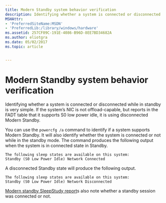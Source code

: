 ```yaml
---
title: Modern Standby system behavior verification
description: Identifying whether a system is connected or disconnected while in standby is very simple. If the system’s NIC is not offload-capable, but reports in the FADT table that it supports S0 low power idle, it is using disconnected Modern Standby.
MSHAttr:
- 'PreferredSiteName:MSDN'
- 'PreferredLib:/library/windows/hardware'
ms.assetid: 257CF09C-191E-4086-B96D-8EE7BD34682A
ms.author: eliotgra
ms.date: 05/02/2017
ms.topic: article


---
```


# Modern Standby system behavior verification


Identifying whether a system is connected or disconnected while in standby is very simple. If the system’s NIC is not offload-capable, but reports in the FADT table that it supports S0 low power idle, it is using disconnected Modern Standby.

You can use the `powercfg /a` command to identify if a system supports Modern Standby. It will also identify whether the system is connected or not while in the standby mode. The command produces the following output when the system is in connected state in Standby.

```
The following sleep states are available on this system:
Standby (S0 Low Power Idle) Network Connected
```

A disconnected Standby state will produce the following output.

```
The following sleep states are available on this system:
Standby (S0 Low Power Idle) Network Disconnected
```

[Modern standby SleepStudy report](modern-standby-sleepstudy-report.md)s also note whether a standby session was connected or not.

 

 







